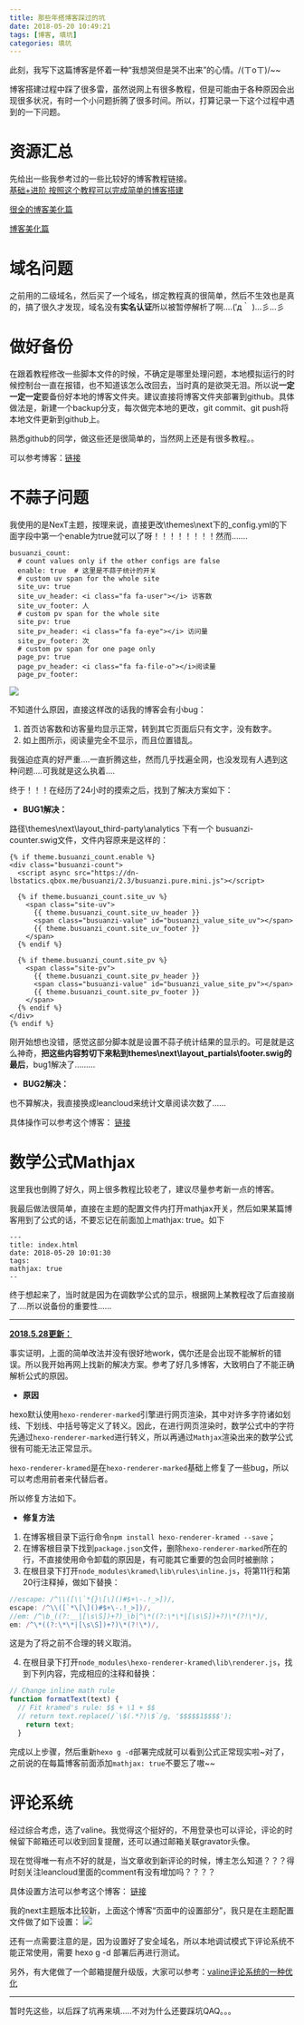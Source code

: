 ```yaml
---
title: 那些年搭博客踩过的坑
date: 2018-05-20 10:49:21
tags: [博客, 填坑]
categories: 填坑
---
```

此刻，我写下这篇博客是怀着一种“我想哭但是哭不出来”的心情。/(ㄒoㄒ)/~~

博客搭建过程中踩了很多雷，虽然说网上有很多教程，但是可能由于各种原因会出现很多状况，有时一个小问题折腾了很多时间。所以，打算记录一下这个过程中遇到的一下问题。

# **资源汇总**

先给出一些我参考过的一些比较好的博客教程链接。    
[基础+进阶 按照这个教程可以完成简单的博客搭建](http://www.cnblogs.com/fengxiongZz/p/7707219.html)

[很全的博客美化篇](http://yangbingdong.com/2017/build-blog-hexo-advanced/)

[博客美化篇](https://blog.csdn.net/qq_33699981/article/details/72716951)

# **域名问题**

之前用的二级域名，然后买了一个域名，绑定教程真的很简单，然后不生效也是真的，搞了很久才发现，域名没有**实名认证**所以被暂停解析了啊....(′д｀ )…彡…彡

# **做好备份**

在跟着教程修改一些脚本文件的时候，不确定是哪里处理问题，本地模拟运行的时候控制台一直在报错，也不知道该怎么改回去，当时真的是欲哭无泪。所以说**一定一定一定**要备份好本地的博客文件夹。建议直接将博客文件夹部署到github。具体做法是，新建一个backup分支，每次做完本地的更改，git commit、git push将本地文件更新到github上。

熟悉github的同学，做这些还是很简单的，当然网上还是有很多教程。。

可以参考博客：[链接](http://wxmng.com/2017/11/30/howtobackupblog/)    

# **不蒜子问题**

我使用的是NexT主题，按理来说，直接更改\themes\next下的_config.yml的下面字段中第一个enable为true就可以了呀！！！！！！！！然而.......

```
busuanzi_count:
  # count values only if the other configs are false
  enable: true  # 这里是不蒜子统计的开关
  # custom uv span for the whole site
  site_uv: true
  site_uv_header: <i class="fa fa-user"></i> 访客数
  site_uv_footer: 人
  # custom pv span for the whole site
  site_pv: true
  site_pv_header: <i class="fa fa-eye"></i> 访问量
  site_pv_footer: 次
  # custom pv span for one page only
  page_pv: true
  page_pv_header: <i class="fa fa-file-o"></i>阅读量
  page_pv_footer: 
```
![](\images\博客搭建1.png)

不知道什么原因，直接这样改的话我的博客会有小bug：

1. 首页访客数和访客量均显示正常，转到其它页面后只有文字，没有数字。
2. 如上图所示，阅读量完全不显示，而且位置错乱。

我强迫症真的好严重....一直折腾这些，然而几乎找遍全网，也没发现有人遇到这种问题....可我就是这么执着....

终于！！！在经历了24小时的摸索之后，找到了解决方案如下：

* **BUG1解决：**

路径\themes\next\layout\_third-party\analytics 下有一个 busuanzi-counter.swig文件，文件内容原来是这样的：

```
{% if theme.busuanzi_count.enable %}
<div class="busuanzi-count">
  <script async src="https://dn-lbstatics.qbox.me/busuanzi/2.3/busuanzi.pure.mini.js"></script>

  {% if theme.busuanzi_count.site_uv %}
    <span class="site-uv">
      {{ theme.busuanzi_count.site_uv_header }}
      <span class="busuanzi-value" id="busuanzi_value_site_uv"></span>
      {{ theme.busuanzi_count.site_uv_footer }}
    </span>
  {% endif %}

  {% if theme.busuanzi_count.site_pv %}
    <span class="site-pv">
      {{ theme.busuanzi_count.site_pv_header }}
      <span class="busuanzi-value" id="busuanzi_value_site_pv"></span>
      {{ theme.busuanzi_count.site_pv_footer }}
    </span>
  {% endif %}
</div>
{% endif %}
```
刚开始想也没错，感觉这部分脚本就是设置不蒜子统计结果的显示的。可是就是这么神奇，**把这些内容剪切下来粘到themes\next\layout\_partials\footer.swig的最后**，bug1解决了.........

* **BUG2解决：**

也不算解决，我直接换成leancloud来统计文章阅读次数了......

具体操作可以参考这个博客： [链接](https://qinzhaokun.github.io/2017/06/10/%E4%BD%BF%E7%94%A8leancloud%E7%BB%99%E5%8D%9A%E5%AE%A2%E6%B7%BB%E5%8A%A0%E9%98%85%E8%AF%BB%E6%AC%A1%E6%95%B0/)

# **数学公式Mathjax**

这里我也倒腾了好久，网上很多教程比较老了，建议尽量参考新一点的博客。

我最后做法很简单，直接在主题的配置文件内打开mathjax开关，然后如果某篇博客用到了公式的话，不要忘记在前面加上mathjax: true。如下
```
---
title: index.html
date: 2018-05-20 10:01:30
tags:
mathjax: true
--
```
终于想起来了，当时就是因为在调数学公式的显示，根据网上某教程改了后直接崩了....所以说备份的重要性......

---

**<u>2018.5.28更新：</u>**

事实证明，上面的简单改法并没有很好地work，偶尔还是会出现不能解析的错误。所以我开始再网上找新的解决方案。参考了好几多博客，大致明白了不能正确解析公式的原因。

* **原因**

hexo默认使用`hexo-renderer-marked`引擎进行网页渲染，其中对许多字符诸如划线、下划线、中括号等定义了转义。因此，在进行网页渲染时，数学公式中的字符先通过`hexo-renderer-marked`进行转义，所以再通过`Mathjax`渲染出来的数学公式很有可能无法正常显示。

`hexo-renderer-kramed`是在`hexo-renderer-marked`基础上修复了一些bug，所以可以考虑用前者来代替后者。

所以修复方法如下。

* **修复方法**

1. 在博客根目录下运行命令`npm install hexo-renderer-kramed --save`；
2. 在博客根目录下找到`package.json`文件，删除`hexo-renderer-marked`所在的行，不直接使用命令卸载的原因是，有可能其它重要的包会同时被删除；
3. 在根目录下打开`node_modules\kramed\lib\rules\inline.js`，将第11行和第20行注释掉，做如下替换：

```javascript
//escape: /^\\([\\`*{}\[\]()#$+\-.!_>])/,
escape: /^\\([`*\[\]()#$+\-.!_>])/,
//em: /^\b_((?:__|[\s\S])+?)_\b|^\*((?:\*\*|[\s\S])+?)\*(?!\*)/,
em: /^\*((?:\*\*|[\s\S])+?)\*(?!\*)/,
```
这是为了将之前不合理的转义取消。

4. 在根目录下打开`node_modules\hexo-renderer-kramed\lib\renderer.js`，找到下列内容，完成相应的注释和替换：

```javascript
// Change inline math rule
function formatText(text) {
  // Fit kramed's rule: $$ + \1 + $$
  // return text.replace(/`\$(.*?)\$`/g, '$$$$$1$$$$');
	return text;
  }
```

完成以上步骤，然后重新`hexo g -d`部署完成就可以看到公式正常现实啦~对了，之前说的在每篇博客前面添加`mathjax: true`不要忘了嗷~~


# **评论系统**

经过综合考虑，选了valine。我觉得这个挺好的，不用登录也可以评论，评论的时候留下邮箱还可以收到回复提醒，还可以通过邮箱关联gravator头像。

现在觉得唯一有点不好的就是，当文章收到新评论的时候，博主怎么知道？？？得时刻关注leancloud里面的comment有没有增加吗？？？？

具体设置方法可以参考这个博客： [链接](https://ioliu.cn/2017/add-valine-comments-to-your-blog/)

我的next主题版本比较新，上面这个博客“页面中的设置部分”，我只是在主题配置文件做了如下设置：
![](\images\TIM截图20180520103150.png)

还有一点需要注意的是，因为设置好了安全域名，所以本地调试模式下评论系统不能正常使用，需要 hexo g -d 部署后再进行测试。

另外，有大佬做了一个邮箱提醒升级版，大家可以参考：[valine评论系统的一种优化](http://www.zhaojun.im/hexo-valine-admin/) 

---
暂时先这些，以后踩了坑再来填.....不对为什么还要踩坑QAQ。。。
